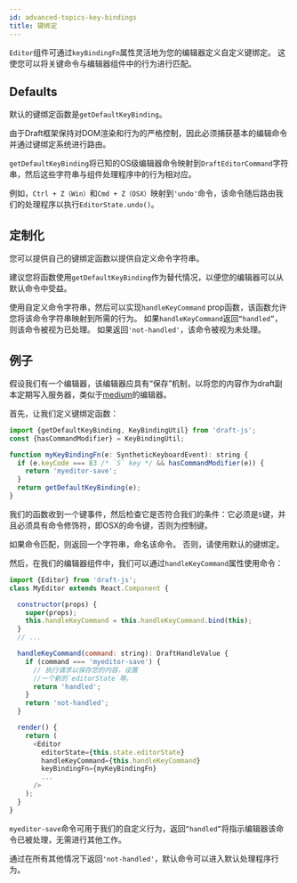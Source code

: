 ```yaml
---
id: advanced-topics-key-bindings
title: 键绑定
---
```


`Editor`组件可通过`keyBindingFn`属性灵活地为您的编辑器定义自定义键绑定。
这使您可以将关键命令与编辑器组件中的行为进行匹配。

## Defaults

默认的键绑定函数是`getDefaultKeyBinding`。

由于Draft框架保持对DOM渲染和行为的严格控制，因此必须捕获基本的编辑命令并通过键绑定系统进行路由。

`getDefaultKeyBinding`将已知的OS级编辑器命令映射到`DraftEditorCommand`字符串，然后这些字符串与组件处理程序中的行为相对应。

例如，`Ctrl + Z（Win）`和`Cmd + Z（OSX）`映射到`'undo'`命令，该命令随后路由我们的处理程序以执行`EditorState.undo()`。

## 定制化

您可以提供自己的键绑定函数以提供自定义命令字符串。

建议您将函数使用`getDefaultKeyBinding`作为替代情况，以便您的编辑器可以从默认命令中受益。

使用自定义命令字符串，然后可以实现`handleKeyCommand` prop函数，该函数允许您将该命令字符串映射到所需的行为。
如果`handleKeyCommand`返回`“handled”`，则该命令被视为已处理。
如果返回`'not-handled'`，该命令被视为未处理。

## 例子

假设我们有一个编辑器，该编辑器应具有“保存”机制，以将您的内容作为draft副本定期写入服务器，类似于[medium](https://medium.com)的编辑器。

首先，让我们定义键绑定函数：

```js
import {getDefaultKeyBinding, KeyBindingUtil} from 'draft-js';
const {hasCommandModifier} = KeyBindingUtil;

function myKeyBindingFn(e: SyntheticKeyboardEvent): string {
  if (e.keyCode === 83 /* `S` key */ && hasCommandModifier(e)) {
    return 'myeditor-save';
  }
  return getDefaultKeyBinding(e);
}
```
我们的函数收到一个键事件，然后检查它是否符合我们的条件：它必须是`S`键，并且必须具有命令修饰符，即OSX的命令键，否则为控制键。

如果命令匹配，则返回一个字符串，命名该命令。
否则，请使用默认的键绑定。

然后，在我们的编辑器组件中，我们可以通过`handleKeyCommand`属性使用命令：

```js
import {Editor} from 'draft-js';
class MyEditor extends React.Component {

  constructor(props) {
    super(props);
    this.handleKeyCommand = this.handleKeyCommand.bind(this);
  }
  // ...

  handleKeyCommand(command: string): DraftHandleValue {
    if (command === 'myeditor-save') {
      // 执行请求以保存您的内容，设置
      //一个新的`editorState`等。
      return 'handled';
    }
    return 'not-handled';
  }

  render() {
    return (
      <Editor
        editorState={this.state.editorState}
        handleKeyCommand={this.handleKeyCommand}
        keyBindingFn={myKeyBindingFn}
        ...
      />
    );
  }
}
```
`myeditor-save`命令可用于我们的自定义行为，返回`“handled”`将指示编辑器该命令已被处理，无需进行其他工作。

通过在所有其他情况下返回`'not-handled'`，默认命令可以进入默认处理程序行为。

